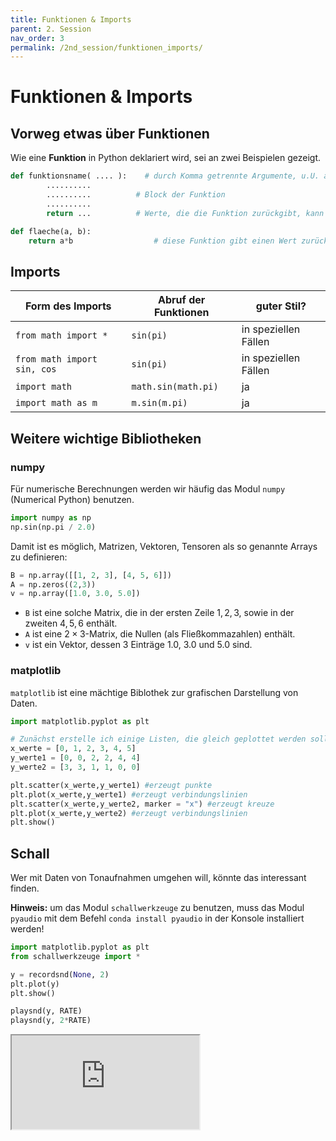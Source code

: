```yaml
---
title: Funktionen & Imports 
parent: 2. Session
nav_order: 3
permalink: /2nd_session/funktionen_imports/
---
```

# Funktionen & Imports

## Vorweg etwas über Funktionen

Wie eine  **Funktion** in Python deklariert wird, sei an zwei Beispielen gezeigt.

```python
def funktionsname( .... ):    # durch Komma getrennte Argumente, u.U. auch kein Argument
        ..........
        ..........          # Block der Funktion
        ..........
        return ...          # Werte, die die Funktion zurückgibt, kann entfallen
```

```python
def flaeche(a, b):
    return a*b                  # diese Funktion gibt einen Wert zurück
```


## Imports


Form des Imports | Abruf der Funktionen | guter Stil?
--- | --- | ---
`from math import * ` | `sin(pi)` | in speziellen Fällen
`from math import sin, cos` | `sin(pi)` | in speziellen Fällen
`import math` | `math.sin(math.pi)` | ja
`import math as m` | `m.sin(m.pi)` | ja



## Weitere wichtige Bibliotheken

### numpy

Für numerische Berechnungen werden wir häufig das Modul `numpy` (Numerical Python)  benutzen.


```python
import numpy as np
np.sin(np.pi / 2.0)
```

Damit ist es möglich, Matrizen, Vektoren, Tensoren als so genannte Arrays zu definieren:


```python
B = np.array([[1, 2, 3], [4, 5, 6]])
A = np.zeros((2,3))
v = np.array([1.0, 3.0, 5.0])
```

* `B` ist eine solche Matrix, die in der ersten Zeile $1,2,3$, sowie in der zweiten $4,5,6$ enthält.
* `A` ist eine $2\times 3$-Matrix, die Nullen (als Fließkommazahlen) enthält.
* `v` ist ein Vektor, dessen 3 Einträge 1.0, 3.0 und 5.0 sind.

### matplotlib

`matplotlib` ist eine mächtige Biblothek zur grafischen Darstellung von Daten.


```python
import matplotlib.pyplot as plt

# Zunächst erstelle ich einige Listen, die gleich geplottet werden sollen.
x_werte = [0, 1, 2, 3, 4, 5]
y_werte1 = [0, 0, 2, 2, 4, 4]
y_werte2 = [3, 3, 1, 1, 0, 0]

plt.scatter(x_werte,y_werte1) #erzeugt punkte
plt.plot(x_werte,y_werte1) #erzeugt verbindungslinien
plt.scatter(x_werte,y_werte2, marker = "x") #erzeugt kreuze
plt.plot(x_werte,y_werte2) #erzeugt verbindungslinien
plt.show()
```

## Schall

Wer mit Daten von Tonaufnahmen umgehen will, könnte das interessant finden.

**Hinweis:** um das Modul `schallwerkzeuge` zu benutzen, muss das Modul `pyaudio` mit dem Befehl `conda install pyaudio` in der Konsole installiert werden!

```python
import matplotlib.pyplot as plt
from schallwerkzeuge import *

y = recordsnd(None, 2)
plt.plot(y)
plt.show()

playsnd(y, RATE)
playsnd(y, 2*RATE)
```

<div class="iframe-container">
<iframe src="https://www.youtube.com/embed/WYTSQhVEpFw" allowfullscreen></iframe>
</div>
